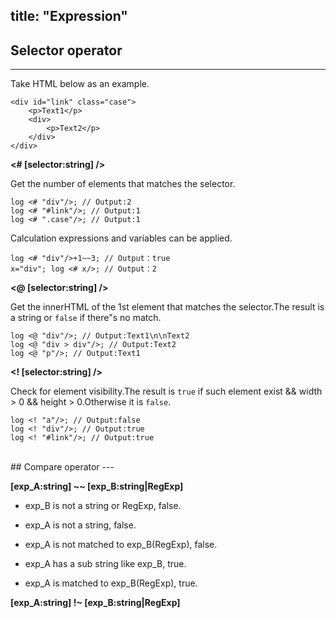title: "Expression"
---

## Selector operator
---

Take HTML below as an example.

```
<div id="link" class="case">
    <p>Text1</p>
    <div>
        <p>Text2</p>
    </div>
</div>
```

**<# [selector:string] />** 

Get the number of elements that matches the selector.

`log <# "div"/>; // Output:2`<br>
`log <# "#link"/>; // Output:1`<br>
`log <# ".case"/>; // Output:1`

Calculation expressions and variables can be applied.

`log <# "div"/>+1~~3; // Output：true`<br>
`x="div"; log <# x/>; // Output：2`

**<@ [selector:string] />** 

Get the innerHTML of the 1st element that matches the selector.The result is a string or `false` if there"s no match.

`log <@ "div"/>; // Output:Text1\n\nText2`<br>
`log <@ "div > div"/>; // Output:Text2`<br>
`log <@ "p"/>; // Output:Text1`

**<! [selector:string] />** 

Check for element visibility.The result is `true` if such element exist && width > 0 && height > 0.Otherwise it is `false`.

`log <! "a"/>; // Output:false`<br>
`log <! "div"/>; // Output:true`<br>
`log <! "#link"/>; // Output:true`

<br>
## Compare operator
---

**[exp_A:string] ~~ [exp_B:string|RegExp]**

- exp_B is not a string or RegExp, false. 

- exp_A is not a string, false.

- exp_A is not matched to exp_B(RegExp), false.

- exp_A has a sub string like exp_B, true.

- exp_A is matched to exp_B(RegExp), true.

**[exp_A:string] !~ [exp_B:string|RegExp]**

